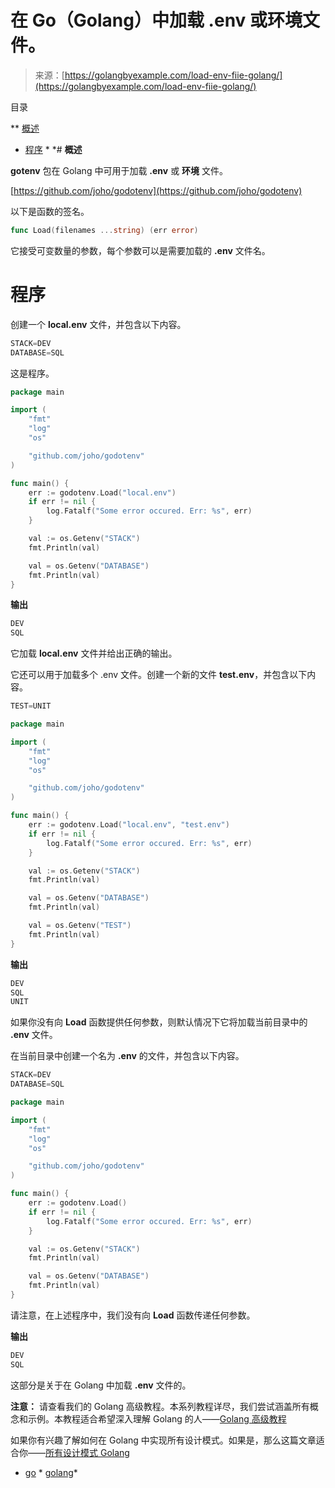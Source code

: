 <!--yml

分类：未分类

日期：2024-10-13 06:41:18

-->

# 在 Go（Golang）中加载 .env 或环境文件。

> 来源：[https://golangbyexample.com/load-env-fiie-golang/](https://golangbyexample.com/load-env-fiie-golang/)

目录

**   [概述](#Overview "Overview")

+   [程序](#Program "Program") *  *# **概述**

**gotenv** 包在 Golang 中可用于加载 **.env** 或 **环境** 文件。

[https://github.com/joho/godotenv](https://github.com/joho/godotenv)

以下是函数的签名。

```go
func Load(filenames ...string) (err error) 
```

它接受可变数量的参数，每个参数可以是需要加载的 **.env** 文件名。

# **程序**

创建一个 **local.env** 文件，并包含以下内容。

```go
STACK=DEV
DATABASE=SQL
```

这是程序。

```go
package main

import (
	"fmt"
	"log"
	"os"

	"github.com/joho/godotenv"
)

func main() {
	err := godotenv.Load("local.env")
	if err != nil {
		log.Fatalf("Some error occured. Err: %s", err)
	}

	val := os.Getenv("STACK")
	fmt.Println(val)

	val = os.Getenv("DATABASE")
	fmt.Println(val)
}
```

**输出**

```go
DEV
SQL
```

它加载 **local.env** 文件并给出正确的输出。

它还可以用于加载多个 .env 文件。创建一个新的文件 **test.env**，并包含以下内容。

```go
TEST=UNIT
```

```go
package main

import (
	"fmt"
	"log"
	"os"

	"github.com/joho/godotenv"
)

func main() {
	err := godotenv.Load("local.env", "test.env")
	if err != nil {
		log.Fatalf("Some error occured. Err: %s", err)
	}

	val := os.Getenv("STACK")
	fmt.Println(val)

	val = os.Getenv("DATABASE")
	fmt.Println(val)

	val = os.Getenv("TEST")
	fmt.Println(val)
}
```

**输出**

```go
DEV
SQL
UNIT
```

如果你没有向 **Load** 函数提供任何参数，则默认情况下它将加载当前目录中的 **.env** 文件。

在当前目录中创建一个名为 **.env** 的文件，并包含以下内容。

```go
STACK=DEV
DATABASE=SQL
```

```go
package main

import (
	"fmt"
	"log"
	"os"

	"github.com/joho/godotenv"
)

func main() {
	err := godotenv.Load()
	if err != nil {
		log.Fatalf("Some error occured. Err: %s", err)
	}

	val := os.Getenv("STACK")
	fmt.Println(val)

	val = os.Getenv("DATABASE")
	fmt.Println(val)
}
```

请注意，在上述程序中，我们没有向 **Load** 函数传递任何参数。

**输出**

```go
DEV
SQL
```

这部分是关于在 Golang 中加载 **.env** 文件的。

**注意：** 请查看我们的 Golang 高级教程。本系列教程详尽，我们尝试涵盖所有概念和示例。本教程适合希望深入理解 Golang 的人——[Golang 高级教程](https://golangbyexample.com/golang-comprehensive-tutorial/)

如果你有兴趣了解如何在 Golang 中实现所有设计模式。如果是，那么这篇文章适合你——[所有设计模式 Golang](https://golangbyexample.com/all-design-patterns-golang/)

+   [go](https://golangbyexample.com/tag/go/) *   [golang](https://golangbyexample.com/tag/golang/)*
